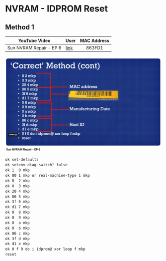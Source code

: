 # NVRAM - IDPROM Reset

## Method 1

| YouTube Video           | User                  | MAC Address          |
| ----------------------- | --------------------- | :----------: |
| Sun NVRAM Repair - EP 6 | [link](https://www.youtube.com/watch?v=k4QPBCS7BL8) | 863FD1   |

![images](images/idprom.PNG)

```sh
ok set-defaults
ok setenv diag-switch? false
ok 1  0 mkp
ok 80 1 mkp or real-machine-type 1 mkp
ok 8  2 mkp
ok 0  3 mkp
ok 20 4 mkp
ok 86 5 mkp 
ok 3f 6 mkp 
ok d1 7 mkp 
ok 0  8 mkp 
ok 0  9 mkp 
ok 0  a mkp 
ok 0  b mkp 
ok 86 c mkp 
ok 3f d mkp 
ok d1 e mkp 
ok 0 f 0 do i idprom@ xor loop f mkp
reset
```

